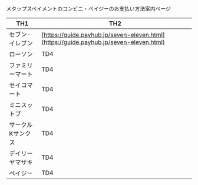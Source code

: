 メタップスペイメントのコンビニ・ペイジーのお支払い方法案内ページ


| TH1 | TH2 |
----|---- 
| セブン-イレブン | [https://guide.payhub.jp/seven-eleven.html](https://guide.payhub.jp/seven-eleven.html) |
| ローソン | TD4 |
| ファミリーマート | TD4 |
| セイコマート | TD4 |
| ミニスットプ | TD4 |
| サークルKサンクス | TD4 |
| デイリーヤマザキ | TD4 |
| ペイジー | TD4 |
